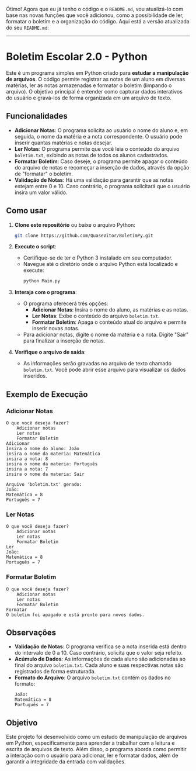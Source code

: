 Ótimo! Agora que eu já tenho o código e o `README.md`, vou atualizá-lo com base nas novas funções que você adicionou, como a possibilidade de ler, formatar o boletim e a organização do código. Aqui está a versão atualizada do seu `README.md`:

---

# Boletim Escolar 2.0 - Python

Este é um programa simples em Python criado para **estudar a manipulação de arquivos**. O código permite registrar as notas de um aluno em diversas matérias, ler as notas armazenadas e formatar o boletim (limpando o arquivo). O objetivo principal é entender como capturar dados interativos do usuário e gravá-los de forma organizada em um arquivo de texto.

## Funcionalidades

- **Adicionar Notas**: O programa solicita ao usuário o nome do aluno e, em seguida, o nome da matéria e a nota correspondente. O usuário pode inserir quantas matérias e notas desejar.
- **Ler Notas**: O programa permite que você leia o conteúdo do arquivo `boletim.txt`, exibindo as notas de todos os alunos cadastrados.
- **Formatar Boletim**: Caso deseje, o programa permite apagar o conteúdo do arquivo de notas e recomeçar a inserção de dados, através da opção de "formatar" o boletim.
- **Validação de Notas**: Há uma validação para garantir que as notas estejam entre 0 e 10. Caso contrário, o programa solicitará que o usuário insira um valor válido.

## Como usar

1. **Clone este repositório** ou baixe o arquivo Python:
    ```bash
    git clone https://github.com/QuaseVitor/BoletimPy.git
    ```

2. **Execute o script**:
    - Certifique-se de ter o Python 3 instalado em seu computador.
    - Navegue até o diretório onde o arquivo Python está localizado e execute:
      ```bash
      python Main.py
      ```

3. **Interaja com o programa**:
    - O programa oferecerá três opções:
        - **Adicionar Notas**: Insira o nome do aluno, as matérias e as notas.
        - **Ler Notas**: Exibe o conteúdo do arquivo `boletim.txt`.
        - **Formatar Boletim**: Apaga o conteúdo atual do arquivo e permite inserir novas notas.
    - Para adicionar notas, digite o nome da matéria e a nota. Digite "Sair" para finalizar a inserção de notas.
    
4. **Verifique o arquivo de saída**:
    - As informações serão gravadas no arquivo de texto chamado `boletim.txt`. Você pode abrir esse arquivo para visualizar os dados inseridos.

## Exemplo de Execução

### Adicionar Notas

```
O que você deseja fazer?
    Adicionar notas
    Ler notas
    Formatar Boletim
Adicionar
Insira o nome do aluno: João
insira o nome da materia: Matemática
insira a nota: 8
insira o nome da materia: Português
insira a nota: 7
insira o nome da materia: Sair

Arquivo 'boletim.txt' gerado:
João:
Matemática = 8
Português = 7
```

### Ler Notas

```
O que você deseja fazer?
    Adicionar notas
    Ler notas
    Formatar Boletim
Ler
João:
Matemática = 8
Português = 7
```

### Formatar Boletim

```
O que você deseja fazer?
    Adicionar notas
    Ler notas
    Formatar Boletim
Formatar
O boletim foi apagado e está pronto para novos dados.
```

## Observações

- **Validação de Notas**: O programa verifica se a nota inserida está dentro do intervalo de 0 a 10. Caso contrário, solicita que o valor seja refeito.
- **Acúmulo de Dados**: As informações de cada aluno são adicionadas ao final do arquivo `boletim.txt`. Cada aluno e suas respectivas notas são registrados de forma estruturada.
- **Formato do Arquivo**: O arquivo `boletim.txt` contém os dados no formato:
    ```
    João:
    Matemática = 8
    Português = 7
    ```

## Objetivo

Este projeto foi desenvolvido como um estudo de manipulação de arquivos em Python, especificamente para aprender a trabalhar com a leitura e escrita de arquivos de texto. Além disso, o programa aborda como permitir a interação com o usuário para adicionar, ler e formatar dados, além de garantir a integridade da entrada com validações.
